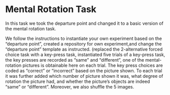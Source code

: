 # Mental Rotation Task

In this task we took the departure point and changed it to a basic version of the mental rotation task. 

We follow the instructions to instantiate your own experiment based on the “departure point”, created a repository for own experiment,and change the “departure point” template as instructed. (replaced the 2-alternative forced choice task with a key-press task, instantiated five trials of a key-press task, the key presses are recorded as “same” and “different”, one of the mental-rotation pictures is obtainable here on each trial. The key press choices are coded as “correct” or “incorrect” based on the picture shown. To each trial it was further added which number of picture shown it was, what degree of rotation the picture had, and whether the picture’s objects are indeed “same” or “different”. 
Moreover, we also shuffle the 5 images. 

